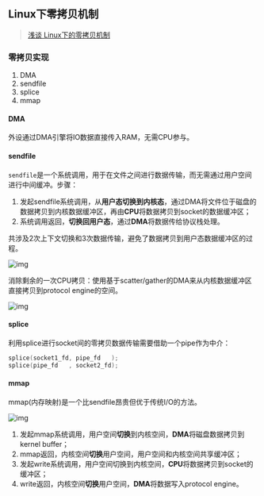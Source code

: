 ## Linux下零拷贝机制

> [浅谈 Linux下的零拷贝机制](https://www.jianshu.com/p/e76e3580e356)

### 零拷贝实现

1. DMA
2. sendfile
3. splice
4. mmap

#### DMA

外设通过DMA引擎将IO数据直接传入RAM，无需CPU参与。

#### sendfile

`sendfile`是一个系统调用，用于在文件之间进行数据传输，而无需通过用户空间进行中间缓冲。步骤：

1. 发起sendfile系统调用，从**用户态切换到内核态**，通过DMA将文件位于磁盘的数据拷贝到内核数据缓冲区，再由**CPU**将数据拷贝到socket的数据缓冲区；
2. 系统调用返回，**切换回用户态**，通过**DMA**将数据传给协议栈处理。

共涉及2次上下文切换和3次数据传输，避免了数据拷贝到用户态数据缓冲区的过程。

![img](https://redblog.oss-cn-chengdu.aliyuncs.com/picgo/4235178-66c23adafbfbd47f.jpeg)

消除剩余的一次CPU拷贝：使用基于scatter/gather的DMA来从内核数据缓冲区直接拷贝到protocol engine的空间。

![img](https://redblog.oss-cn-chengdu.aliyuncs.com/picgo/4235178-df9323d3ae59b8f8.jpeg)

#### splice

利用splice进行socket间的零拷贝数据传输需要借助一个pipe作为中介：

```c
splice(socket1_fd, pipe_fd   );
splice(pipe_fd   , socket2_fd);
```

#### mmap

mmap(内存映射)是一个比sendfile昂贵但优于传统I/O的方法。

![img](https://redblog.oss-cn-chengdu.aliyuncs.com/picgo/4235178-2700bead4cf14739.jpeg)

1. 发起mmap系统调用，用户空间**切换**到内核空间，**DMA**将磁盘数据拷贝到kernel buffer；
2. mmap返回，内核空间**切换**用户空间，用户空间和内核空间共享缓冲区；
3. 发起write系统调用，用户空间切换到内核空间，**CPU**将数据拷贝到socket的缓冲区；
4. write返回，内核空间**切换**用户空间，**DMA**将数据写入protocol engine。

